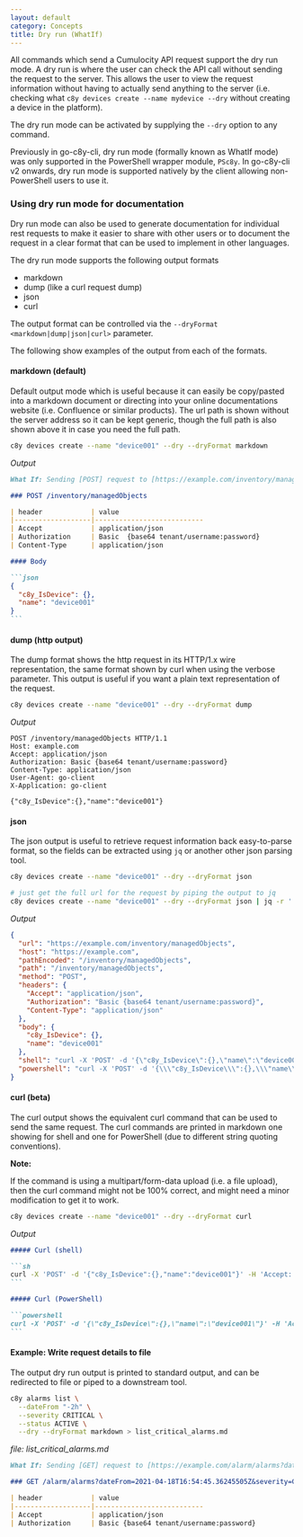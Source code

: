 ```yaml
---
layout: default
category: Concepts
title: Dry run (WhatIf)
---
```


All commands which send a Cumulocity API request support the dry run mode. A dry run is where the user can check the API call without sending the request to the server. This allows the user to view the request information without having to actually send anything to the server (i.e. checking what `c8y devices create --name mydevice --dry` without creating a device in the platform).

The dry run mode can be activated by supplying the `--dry` option to any command.

Previously in go-c8y-cli, dry run mode (formally known as WhatIf mode) was only supported in the PowerShell wrapper module, `PSc8y`. In go-c8y-cli v2 onwards, dry run mode is supported natively by the client allowing non-PowerShell users to use it.

### Using dry run mode for documentation

Dry run mode can also be used to generate documentation for individual rest requests to make it easier to share with other users or to document the request in a clear format that can be used to implement in other languages.

The dry run mode supports the following output formats

* markdown
* dump (like a curl request dump)
* json
* curl

The output format can be controlled via the `--dryFormat <markdown|dump|json|curl>` parameter.

The following show examples of the output from each of the formats.

#### markdown (default)

Default output mode which is useful because it can easily be copy/pasted into a markdown document or directing into your online documentations website (i.e. Confluence or similar products). The url path is shown without the server address so it can be kept generic, though the full path is also shown above it in case you need the full path.

```sh
c8y devices create --name "device001" --dry --dryFormat markdown
```

*Output*

````markdown
What If: Sending [POST] request to [https://example.com/inventory/managedObjects]

### POST /inventory/managedObjects

| header            | value
|-------------------|---------------------------
| Accept            | application/json 
| Authorization     | Basic  {base64 tenant/username:password}
| Content-Type      | application/json 

#### Body

```json
{
  "c8y_IsDevice": {},
  "name": "device001"
}
```
````

#### dump (http output)

The dump format shows the http request in its HTTP/1.x wire representation, the same format shown by curl when using the verbose parameter. This output is useful if you want a plain text representation of the request.

```sh
c8y devices create --name "device001" --dry --dryFormat dump
```

*Output*

```text
POST /inventory/managedObjects HTTP/1.1
Host: example.com
Accept: application/json
Authorization: Basic {base64 tenant/username:password}
Content-Type: application/json
User-Agent: go-client
X-Application: go-client

{"c8y_IsDevice":{},"name":"device001"}
```

#### json

The json output is useful to retrieve request information back easy-to-parse format, so the fields can be extracted using `jq` or another other json parsing tool.

```sh
c8y devices create --name "device001" --dry --dryFormat json

# just get the full url for the request by piping the output to jq
c8y devices create --name "device001" --dry --dryFormat json | jq -r '.url'
```

*Output*

```json
{
  "url": "https://example.com/inventory/managedObjects",
  "host": "https://example.com",
  "pathEncoded": "/inventory/managedObjects",
  "path": "/inventory/managedObjects",
  "method": "POST",
  "headers": {
    "Accept": "application/json",
    "Authorization": "Basic {base64 tenant/username:password}",
    "Content-Type": "application/json"
  },
  "body": {
    "c8y_IsDevice": {},
    "name": "device001"
  },
  "shell": "curl -X 'POST' -d '{\"c8y_IsDevice\":{},\"name\":\"device001\"}' -H 'Accept: application/json' -H 'Authorization: Basic {base64 tenant/username:password}' -H 'Content-Type: application/json' 'https://example.com/inventory/managedObjects'",
  "powershell": "curl -X 'POST' -d '{\\\"c8y_IsDevice\\\":{},\\\"name\\\":\\\"device001\\\"}' -H 'Accept: application/json' -H 'Authorization: Basic {base64 tenant/username:password}' -H 'Content-Type: application/json' 'https://example.com/inventory/managedObjects'"
}
```

#### curl (beta)

The curl output shows the equivalent curl command that can be used to send the same request. The curl commands are printed in markdown one showing for shell and one for PowerShell (due to different string quoting conventions).

**Note:**

If the command is using a multipart/form-data upload (i.e. a file upload), then the curl command might not be 100% correct, and might need a minor modification to get it to work.

```sh
c8y devices create --name "device001" --dry --dryFormat curl
```

*Output*

````markdown
##### Curl (shell)

```sh
curl -X 'POST' -d '{"c8y_IsDevice":{},"name":"device001"}' -H 'Accept: application/json' -H 'Authorization: Basic {base64 tenant/username:password}' -H 'Content-Type: application/json' 'https://example.com/inventory/managedObjects'
```

##### Curl (PowerShell)

```powershell
curl -X 'POST' -d '{\"c8y_IsDevice\":{},\"name\":\"device001\"}' -H 'Accept: application/json' -H 'Authorization: Basic {base64 tenant/username:password}' -H 'Content-Type: application/json' 'https://example.com/inventory/managedObjects'
```
````

#### Example: Write request details to file

The output dry run output is printed to standard output, and can be redirected to file or piped to a downstream tool.

```sh
c8y alarms list \
  --dateFrom "-2h" \
  --severity CRITICAL \
  --status ACTIVE \
  --dry --dryFormat markdown > list_critical_alarms.md
```

*file: list_critical_alarms.md*
````markdown
What If: Sending [GET] request to [https://example.com/alarm/alarms?dateFrom=2021-04-18T16:54:45.36245505Z&severity=CRITICAL&status=ACTIVE]

### GET /alarm/alarms?dateFrom=2021-04-18T16:54:45.36245505Z&severity=CRITICAL&status=ACTIVE

| header            | value
|-------------------|---------------------------
| Accept            | application/json 
| Authorization     | Basic {base64 tenant/username:password}
````
